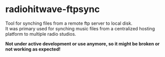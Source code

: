 # radiohitwave-ftpsync
Tool for synching files from a remote ftp server to local disk.  
It was primary used for synching music files from a centralized hosting platform to multiple radio studios.

**Not under active development or use anymore, so it might be broken or not working as expected!**
